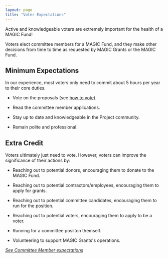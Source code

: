 ```yaml
---
layout: page
title: "Voter Expectations"
---
```


Active and knowledgeable voters are extremely important for the health of a MAGIC Fund!

Voters elect committee members for a MAGIC Fund, and they make other decisions from time to time as requested by MAGIC Grants or the MAGIC Fund.

## Minimum Expectations

In our experience, most voters only need to commit about 5 hours per year to their core duties.

* Vote on the proposals (see [how to vote](/funds/voting/)).

* Read the committee member applications.

* Stay up to date and knowledgeable in the Project community.

* Remain polite and professional.

## Extra Credit

Voters ultimately just need to vote. However, voters can improve the significance of their actions by:

* Reaching out to potential donors, encouraging them to donate to the MAGIC Fund.

* Reaching out to potential contractors/employees, encouraging them to apply for grants.

* Reaching out to potential committee candidates, encouraging them to run for the position.

* Reaching out to potential voters, encouraging them to apply to be a voter.

* Running for a committee posiiton themself.

* Volunteering to support MAGIC Grants's operations.

*[See Committee Member expectations](/funds/committee_expectations)*